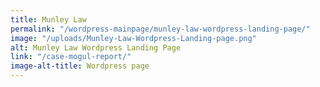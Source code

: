 ```yaml
---
title: Munley Law
permalink: "/wordpress-mainpage/munley-law-wordpress-landing-page/"
image: "/uploads/Munley-Law-Wordpress-Landing-page.png"
alt: Munley Law Wordpress Landing Page
link: "/case-mogul-report/"
image-alt-title: Wordpress page
---
```


